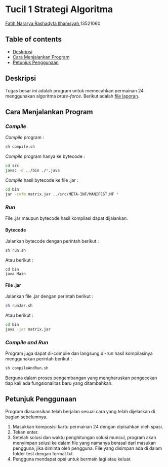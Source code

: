 # Tucil 1 Strategi Algoritma

<a href="https://github.com/Fatih20">Fatih Nararya Rashadyfa Ilhamsyah </a>
13521060

## Table of contents

- <a href="#description">Deskripsi</a>
- <a href="#how-to-run">Cara Menjalankan Program</a>
- <a href="#how-to-operate">Petunjuk Penggunaan</a>

<h2 id="description">Deskripsi</h2>
Tugas besar ini adalah program untuk memecahkan permainan 24 menggunakan algoritma <em>brute-force</em>. Berikut adalah <a href="doc/Tucil1_K01_13521060.pdf">file laporan</a>.

<h2 id="how-to-run">Cara Menjalankan Program</h2>

### _Compile_

_Compile_ program :

```bash
sh compile.sh
```

_Compile_ program hanya ke bytecode :

```bash
cd src
javac -d ../bin ./*.java
```

_Compile_ hasil bytecode ke file .jar :

```bash
cd bin
jar -cvfm matrix.jar ../src/META-INF/MANIFEST.MF *
```

### _Run_

File .jar maupun bytecode hasil kompilasi dapat dijalankan.

#### Bytecode

Jalankan bytecode dengan perintah berikut :

```bash
sh run.sh
```

Atau berikut :

```
cd bin
java Main
```

#### File .jar

Jalankan file .jar dengan perintah berikut :

```bash
sh runJar.sh
```

Atau berikut :

```bash
cd bin
java -jar matrix.jar
```

### _Compile and Run_

Program juga dapat di-compile dan langsung di-run hasil kompilasinya menggunakan perintah berikut :

```bash
sh compileAndRun.sh
```

Berguna dalam proses pengembangan yang mengharuskan pengecekan tiap kali ada fungsionalitas baru yang ditambahkan.

<h2 id="how-to-operate">Petunjuk Penggunaan</h2>
Program diasumsikan telah berjalan sesuai cara yang telah dijelaskan di bagian sebelumnya.

1. Masukkan komposisi kartu permainan 24 dengan dipisahkan oleh spasi.
2. Tekan enter.
3. Setelah solusi dan waktu penghitungan solusi muncul, program akan menyimpan solusi ke dalam file yang namanya berasal dari masukan pengguna, jika diminta oleh pengguna. File yang disimpan ada di dalam folder test dengan format txt.
4. Pengguna mendapat opsi untuk bermain lagi atau keluar.
